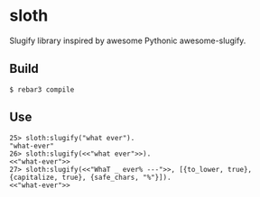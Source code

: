 sloth
=====

Slugify library inspired by awesome Pythonic awesome-slugify.

Build
-----

    $ rebar3 compile

Use
---

    25> sloth:slugify("what ever").
    "what-ever"
    26> sloth:slugify(<<"what ever">>).
    <<"what-ever">>
    27> sloth:slugify(<<"WhaT _ ever% ---">>, [{to_lower, true}, {capitalize, true}, {safe_chars, "%"}]).
    <<"what-ever">>
